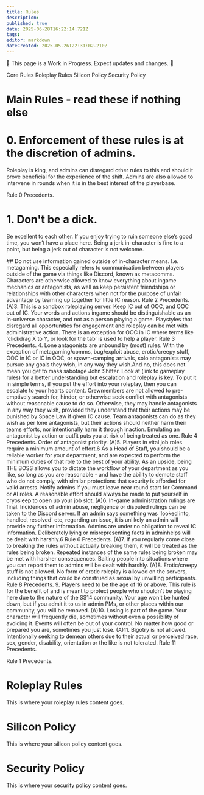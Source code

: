 ```yaml
---
title: Rules
description: 
published: true
date: 2025-06-28T16:22:14.721Z
tags: 
editor: markdown
dateCreated: 2025-05-26T22:31:02.210Z
---
```


🚨 This page is a Work in Progress. Expect updates and changes. 🚨

 Core Rules  Roleplay Rules  Silicon Policy  Security Policy

# Main Rules - read these if nothing else

# 0\. Enforcement of these rules is at the discretion of admins.

Roleplay is king, and admins can disregard other rules to this end should it prove beneficial for the experience of the shift. Admins are also allowed to intervene in rounds when it is in the best interest of the playerbase.

Rule 0 Precedents.

# 1\. Don't be a dick.

Be excellent to each other. If you enjoy trying to ruin someone else’s good time, you won’t have a place here. Being a jerk in-character is fine to a point, but being a jerk out of character is not welcome.

\## Do not use information gained outside of in-character means. I.e. metagaming. This especially refers to communication between players outside of the game via things like Discord, known as metacomms. Characters are otherwise allowed to know everything about ingame mechanics or antagonists, as well as keep persistent friendships or relationships with other characters when not for the purpose of unfair advantage by teaming up together for little IC reason. Rule 2 Precedents. (A)3. This is a sandbox roleplaying server. Keep IC out of OOC, and OOC out of IC. Your words and actions ingame should be distinguishable as an in-universe character, and not as a person playing a game. Playstyles that disregard all opportunities for engagement and roleplay can be met with administrative action. There is an exception for OOC in IC where terms like 'clickdrag X to Y, or look for the tab' is used to help a player. Rule 3 Precedents. 4. Lone antagonists are unbound by (most) rules. With the exception of metagaming/comms, bug/exploit abuse, erotic/creepy stuff, OOC in IC or IC in OOC, or spawn-camping arrivals, solo antagonists may pursue any goals they wish, in any way they wish.And no, this does not mean you get to mass sabotage John Shitter. Look at (link to gameplay rules) for a better understanding but escalation and roleplay is key. To put it in simple terms, if you put the effort into your roleplay, then you can escalate to your hearts content. Crewmembers are not allowed to pre-emptively search for, hinder, or otherwise seek conflict with antagonists without reasonable cause to do so. Otherwise, they may handle antagonists in any way they wish, provided they understand that their actions may be punished by Space Law if given IC cause. Team antagonists can do as they wish as per lone antagonists, but their actions should neither harm their teams efforts, nor intentionally harm it through inaction. Emulating an antagonist by action or outfit puts you at risk of being treated as one. Rule 4 Precedents. Order of antagonist priority. (A)5. Players in vital job roles require a minimum amount of effort.6 As a Head of Staff, you should be a reliable worker for your department, and are expected to perform the minimum duties of that role to the best of your ability. As an upside, being THE BOSS allows you to dictate the workflow of your department as you like, so long as you are reasonable - and have the ability to demote staff who do not comply, with similar protections that security is afforded for valid arrests. Notify admins if you must leave near round start for Command or AI roles. A reasonable effort should always be made to put yourself in cryosleep to open up your job slot. (A)6. In-game administration rulings are final. Incidences of admin abuse, negligence or disputed rulings can be taken to the Discord server. If an admin says something was 'looked into, handled, resolved' etc, regarding an issue, it is unlikely an admin will provide any further information. Admins are under no obligation to reveal IC information. Deliberately lying or misrepresenting facts in adminhelps will be dealt with harshly.6 Rule 6 Precedents. (A)7. If you regularly come close to breaking the rules without actually breaking them, it will be treated as the rules being broken. Repeated instances of the same rules being broken may be met with harsher consequences. Baiting people into situations where you can report them to admins will be dealt with harshly. (A)8. Erotic/creepy stuff is not allowed. No form of erotic roleplay is allowed on the servers, including things that could be construed as sexual by unwilling participants. Rule 8 Precedents. 9. Players need to be the age of 16 or above. This rule is for the benefit of and is meant to protect people who shouldn't be playing here due to the nature of the SS14 community. Your age won't be hunted down, but if you admit it to us in admin PMs, or other places within our community, you will be removed. (A)10. Losing is part of the game. Your character will frequently die, sometimes without even a possibility of avoiding it. Events will often be out of your control. No matter how good or prepared you are, sometimes you just lose. (A)11. Bigotry is not allowed. Intentionally seeking to demean others due to their actual or perceived race, sex, gender, disability, orientation or the like is not tolerated. Rule 11 Precedents.

Rule 1 Precedents.

# Roleplay Rules

This is where your roleplay rules content goes.

# Silicon Policy

This is where your silicon policy content goes.

# Security Policy

This is where your security policy content goes.